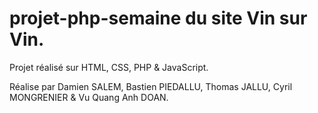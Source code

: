 # projet-php-semaine du site Vin sur Vin.

Projet réalisé sur HTML, CSS, PHP & JavaScript.

Réalise par Damien SALEM, Bastien PIEDALLU, Thomas JALLU, Cyril MONGRENIER & Vu Quang Anh DOAN.
